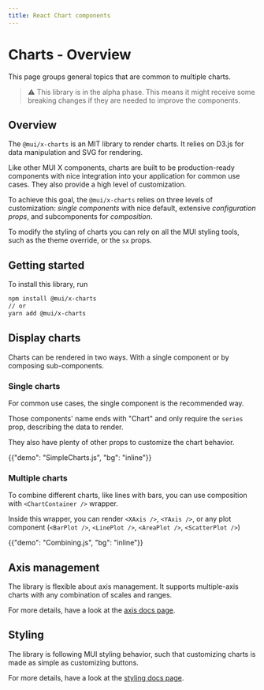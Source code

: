 ```yaml
---
title: React Chart components
---
```


# Charts - Overview

<p class="description">This page groups general topics that are common to multiple charts.</p>

> ⚠️ This library is in the alpha phase. This means it might receive some breaking changes if they are needed to improve the components.

## Overview

The `@mui/x-charts` is an MIT library to render charts.
It relies on D3.js for data manipulation and SVG for rendering.

Like other MUI X components, charts are built to be production-ready components with nice integration into your application for common use cases.
They also provide a high level of customization.

To achieve this goal, the `@mui/x-charts` relies on three levels of customization:
_single components_ with nice default, extensive _configuration props_, and subcomponents for _composition_.

To modify the styling of charts you can rely on all the MUI styling tools, such as the theme override, or the `sx` props.

## Getting started

To install this library, run

```sh
npm install @mui/x-charts
// or
yarn add @mui/x-charts
```

## Display charts

Charts can be rendered in two ways.
With a single component or by composing sub-components.

### Single charts

For common use cases, the single component is the recommended way.

Those components' name ends with "Chart" and only require the `series` prop, describing the data to render.

They also have plenty of other props to customize the chart behavior.

{{"demo": "SimpleCharts.js", "bg": "inline"}}

### Multiple charts

To combine different charts, like lines with bars, you can use composition with `<ChartContainer />` wrapper.

Inside this wrapper, you can render `<XAxis />`, `<YAxis />`, or any plot component (`<BarPlot />`, `<LinePlot />`, `<AreaPlot />`, `<ScatterPlot />`)

{{"demo": "Combining.js", "bg": "inline"}}

## Axis management

The library is flexible about axis management.
It supports multiple-axis charts with any combination of scales and ranges.

For more details, have a look at the [axis docs page](/x/react-charts/axis/).

## Styling

The library is following MUI styling behavior, such that customizing charts is made as simple as customizing buttons.

For more details, have a look at the [styling docs page](/x/react-charts/styling/).
